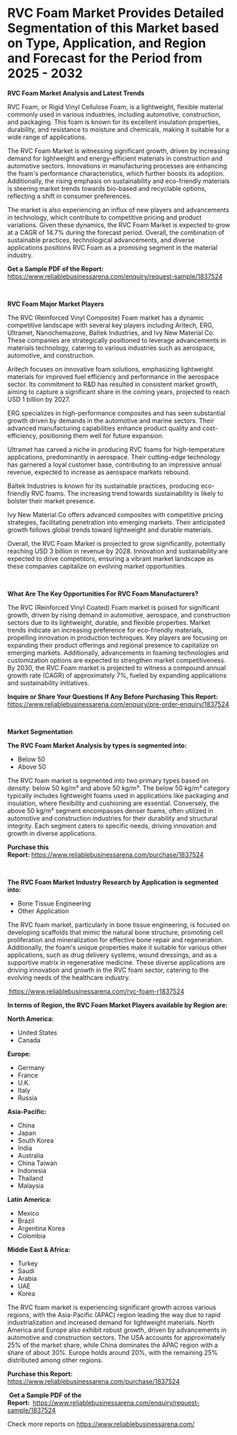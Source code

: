 <p><h1>RVC Foam Market Provides Detailed Segmentation of this Market based on Type, Application, and Region and Forecast for the Period from 2025 - 2032</h1></p><p><strong>RVC Foam Market Analysis and Latest Trends</strong></p>
<p><p>RVC Foam, or Rigid Vinyl Cellulose Foam, is a lightweight, flexible material commonly used in various industries, including automotive, construction, and packaging. This foam is known for its excellent insulation properties, durability, and resistance to moisture and chemicals, making it suitable for a wide range of applications. </p><p>The RVC Foam Market is witnessing significant growth, driven by increasing demand for lightweight and energy-efficient materials in construction and automotive sectors. Innovations in manufacturing processes are enhancing the foam's performance characteristics, which further boosts its adoption. Additionally, the rising emphasis on sustainability and eco-friendly materials is steering market trends towards bio-based and recyclable options, reflecting a shift in consumer preferences. </p><p>The market is also experiencing an influx of new players and advancements in technology, which contribute to competitive pricing and product variations. Given these dynamics, the RVC Foam Market is expected to grow at a CAGR of 14.7% during the forecast period. Overall, the combination of sustainable practices, technological advancements, and diverse applications positions RVC Foam as a promising segment in the material industry.</p></p>
<p><strong>Get a Sample PDF of the Report:&nbsp;</strong> <a href="https://www.reliablebusinessarena.com/enquiry/request-sample/1837524?utm_campaign=3138&utm_medium=2&utm_source=Github&utm_content=ia&utm_term=01042025&utm_id=rvc-foam">https://www.reliablebusinessarena.com/enquiry/request-sample/1837524</a></p>
<p>&nbsp;</p>
<p><strong>RVC Foam Major Market Players</strong></p>
<p><p>The RVC (Reinforced Vinyl Composite) Foam market has a dynamic competitive landscape with several key players including Aritech, ERG, Ultramet, Nanochemazone, Baltek Industries, and Ivy New Material Co. These companies are strategically positioned to leverage advancements in materials technology, catering to various industries such as aerospace, automotive, and construction.</p><p>Aritech focuses on innovative foam solutions, emphasizing lightweight materials for improved fuel efficiency and performance in the aerospace sector. Its commitment to R&D has resulted in consistent market growth, aiming to capture a significant share in the coming years, projected to reach USD 1 billion by 2027.</p><p>ERG specializes in high-performance composites and has seen substantial growth driven by demands in the automotive and marine sectors. Their advanced manufacturing capabilities enhance product quality and cost-efficiency, positioning them well for future expansion.</p><p>Ultramet has carved a niche in producing RVC foams for high-temperature applications, predominantly in aerospace. Their cutting-edge technology has garnered a loyal customer base, contributing to an impressive annual revenue, expected to increase as aerospace markets rebound.</p><p>Baltek Industries is known for its sustainable practices, producing eco-friendly RVC foams. The increasing trend towards sustainability is likely to bolster their market presence.</p><p>Ivy New Material Co offers advanced composites with competitive pricing strategies, facilitating penetration into emerging markets. Their anticipated growth follows global trends toward lightweight and durable materials.</p><p>Overall, the RVC Foam Market is projected to grow significantly, potentially reaching USD 3 billion in revenue by 2028. Innovation and sustainability are expected to drive competitors, ensuring a vibrant market landscape as these companies capitalize on evolving market opportunities.</p></p>
<p>&nbsp;</p>
<p><strong>What Are The Key Opportunities For RVC Foam Manufacturers?</strong></p>
<p><p>The RVC (Reinforced Vinyl Coated) Foam market is poised for significant growth, driven by rising demand in automotive, aerospace, and construction sectors due to its lightweight, durable, and flexible properties. Market trends indicate an increasing preference for eco-friendly materials, propelling innovation in production techniques. Key players are focusing on expanding their product offerings and regional presence to capitalize on emerging markets. Additionally, advancements in foaming technologies and customization options are expected to strengthen market competitiveness. By 2030, the RVC Foam market is projected to witness a compound annual growth rate (CAGR) of approximately 7%, fueled by expanding applications and sustainability initiatives.</p></p>
<p><strong>Inquire or Share Your Questions If Any Before Purchasing This Report:</strong> <a href="https://www.reliablebusinessarena.com/enquiry/pre-order-enquiry/1837524?utm_campaign=3138&utm_medium=2&utm_source=Github&utm_content=ia&utm_term=01042025&utm_id=rvc-foam">https://www.reliablebusinessarena.com/enquiry/pre-order-enquiry/1837524</a></p>
<p>&nbsp;</p>
<p><strong>Market Segmentation</strong></p>
<p><strong>The RVC Foam Market Analysis by types is segmented into:</strong></p>
<p><ul><li>Below 50</li><li>Above 50</li></ul></p>
<p><p>The RVC foam market is segmented into two primary types based on density: below 50 kg/m³ and above 50 kg/m³. The below 50 kg/m³ category typically includes lightweight foams used in applications like packaging and insulation, where flexibility and cushioning are essential. Conversely, the above 50 kg/m³ segment encompasses denser foams, often utilized in automotive and construction industries for their durability and structural integrity. Each segment caters to specific needs, driving innovation and growth in diverse applications.</p></p>
<p><strong>Purchase this Report:&nbsp;</strong><a href="https://www.reliablebusinessarena.com/purchase/1837524?utm_campaign=3138&utm_medium=2&utm_source=Github&utm_content=ia&utm_term=01042025&utm_id=rvc-foam">https://www.reliablebusinessarena.com/purchase/1837524</a></p>
<p>&nbsp;</p>
<p><strong>The RVC Foam Market Industry Research by Application is segmented into:</strong></p>
<p><ul><li>Bone Tissue Engineering</li><li>Other Application</li></ul></p>
<p><p>The RVC foam market, particularly in bone tissue engineering, is focused on developing scaffolds that mimic the natural bone structure, promoting cell proliferation and mineralization for effective bone repair and regeneration. Additionally, the foam's unique properties make it suitable for various other applications, such as drug delivery systems, wound dressings, and as a supportive matrix in regenerative medicine. These diverse applications are driving innovation and growth in the RVC foam sector, catering to the evolving needs of the healthcare industry.</p></p>
<p><a href="https://www.reliablebusinessarena.com/rvc-foam-r1837524?utm_campaign=3138&utm_medium=2&utm_source=Github&utm_content=ia&utm_term=01042025&utm_id=rvc-foam">&nbsp;https://www.reliablebusinessarena.com/rvc-foam-r1837524</a></p>
<p><strong>In terms of Region, the RVC Foam Market Players available by Region are:</strong></p>
<p>
    <p> <strong> North America: </strong>
        <ul>
            <li>United States</li>
            <li>Canada</li>
        </ul>
        </p> 
    <p> <strong> Europe: </strong>
        <ul>
            <li>Germany</li>
            <li>France</li>
            <li>U.K.</li>
            <li>Italy</li>
            <li>Russia</li>
        </ul>
        </p> 
    <p> <strong> Asia-Pacific: </strong>
        <ul>
            <li>China</li>
            <li>Japan</li>
            <li>South Korea</li>
            <li>India</li>
            <li>Australia</li>
            <li>China Taiwan</li>
            <li>Indonesia</li>
            <li>Thailand</li>
            <li>Malaysia</li>
        </ul>
        </p> 
    <p> <strong> Latin America: </strong>
        <ul>
            <li>Mexico</li>
            <li>Brazil</li>
            <li>Argentina Korea</li>
            <li>Colombia</li>
        </ul>
        </p> 
    <p> <strong> Middle East & Africa: </strong>
        <ul>
            <li>Turkey</li>
            <li>Saudi</li>
            <li>Arabia</li>
            <li>UAE</li>
            <li>Korea</li>
        </ul>
    </p>
    </p>
<p><p>The RVC foam market is experiencing significant growth across various regions, with the Asia-Pacific (APAC) region leading the way due to rapid industrialization and increased demand for lightweight materials. North America and Europe also exhibit robust growth, driven by advancements in automotive and construction sectors. The USA accounts for approximately 25% of the market share, while China dominates the APAC region with a share of about 30%. Europe holds around 20%, with the remaining 25% distributed among other regions.</p></p>
<p><strong>Purchase this Report: </strong><a href="https://www.reliablebusinessarena.com/purchase/1837524?utm_campaign=3138&utm_medium=2&utm_source=Github&utm_content=ia&utm_term=01042025&utm_id=rvc-foam">https://www.reliablebusinessarena.com/purchase/1837524</a></p>
<p>&nbsp;<strong>Get a Sample PDF of the Report:&nbsp;&nbsp;</strong><a href="https://www.reliablebusinessarena.com/enquiry/request-sample/1837524?utm_campaign=3138&utm_medium=2&utm_source=Github&utm_content=ia&utm_term=01042025&utm_id=rvc-foam">https://www.reliablebusinessarena.com/enquiry/request-sample/1837524</a></p>
<p><strong></strong></p>
<p>Check more reports on <a href="https://www.reliablebusinessarena.com/?utm_campaign=3138&utm_medium=2&utm_source=Github&utm_content=ia&utm_term=01042025&utm_id=rvc-foam">https://www.reliablebusinessarena.com/</a></p>